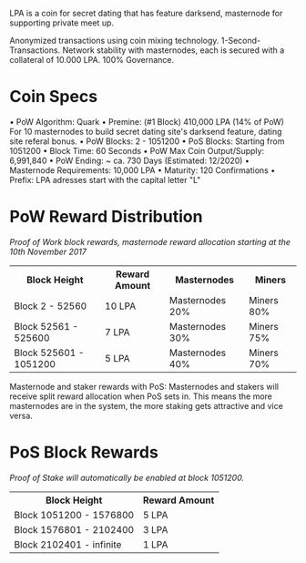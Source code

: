 LPA is a coin for secret dating that has feature darksend, masternode for supporting private meet up.

Anonymized transactions using coin mixing technology. 1-Second-Transactions. Network stability with masternodes, each is secured with a collateral of 10.000 LPA. 100% Governance.

# Coin Specs

• PoW Algorithm: Quark
• Premine: (#1 Block) 410,000 LPA (14% of PoW) For 10 masternodes to build secret dating site's darksend feature, dating site referal bonus.
• PoW Blocks: 2 - 1051200
• PoS Blocks: Starting from 1051200
• Block Time: 60 Seconds
• PoW Max Coin Output/Supply: 6,991,840
• PoW Ending: ~ ca. 730 Days (Estimated: 12/2020)
• Masternode Requirements: 10,000 LPA
• Maturity: 120 Confirmations
• Prefix: LPA adresses start with the capital letter "L"

# PoW Reward Distribution

_Proof of Work block rewards, masternode reward allocation starting at the 10th November 2017_
<table>
<tr><th>Block Height</th><th>Reward Amount</th><th>Masternodes</th><th>Miners</th></tr>
<tr><td>Block 2 - 52560</td><td>10 LPA</td><td>   Masternodes 20%</td><td>Miners 80%</td></tr>
<tr><td>Block 52561 - 525600</td><td>7 LPA</td><td>  Masternodes 30%</td><td>Miners 75%</td></tr>
<tr><td>Block 525601 - 1051200</td><td>5 LPA</td><td>  Masternodes 40%</td><td>Miners 70%</td></tr>
</table>

Masternode and staker rewards with PoS:
Masternodes and stakers will receive split reward allocation when PoS sets in.
This means the more masternodes are in the system, the more staking gets attractive and vice versa.

# PoS Block Rewards

_Proof of Stake will automatically be enabled at block 1051200._
<table>
<tr><th>Block Height</th><th>Reward Amount</th>                  
<tr><td>Block 1051200 - 1576800</td><td>5 LPA</td></tr>
<tr><td>Block 1576801 - 2102400</td><td>3 LPA</td></tr>
<tr><td>Block 2102401 - infinite</td><td>1 LPA</td></tr>
</table>
